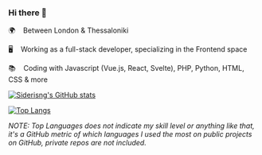 ### Hi there 👋

🌍 &nbsp;&nbsp; Between London & Thessaloniki

🖥️ &nbsp;&nbsp; Working as a full-stack developer, specializing in the Frontend space

📚 &nbsp;&nbsp; Coding with Javascript (Vue.js, React, Svelte), PHP, Python, HTML, CSS & more

[![Siderisng's GitHub stats](https://github-readme-stats.vercel.app/api?username=siderisng&count_private=true&include_all_commits=true&show_icons=true&theme=bear&hide=issues,contribs)](https://github.com/anuraghazra/github-readme-stats)


[![Top Langs](https://github-readme-stats.vercel.app/api/top-langs/?username=siderisng&count_private=true&include_all_commits=true&show_icons=true&theme=bear&layout=compact&langs_count=7)](https://github.com/anuraghazra/github-readme-stats)

_NOTE: Top Languages does not indicate my skill level or anything like that, it's a GitHub metric of which languages I used the most on public projects on GitHub, private repos are not included._
